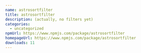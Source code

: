 ```yaml
---
name: astrosortfilter
title: astrosortfilter
description: (actually, no filters yet)
categories:
  - uncategorized
npmUrl: https://www.npmjs.com/package/astrosortfilter
homepageUrl: https://www.npmjs.com/package/astrosortfilter
downloads: 11
---
```

